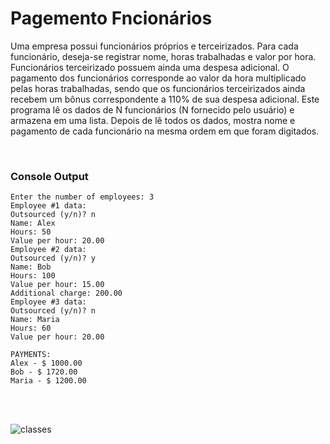 # Pagemento Fncionários

Uma empresa possui funcionários próprios e terceirizados. Para cada funcionário, deseja-se registrar nome, horas trabalhadas e valor por hora. Funcionários terceirizado possuem ainda uma despesa adicional. O pagamento dos funcionários corresponde ao valor da hora multiplicado pelas horas trabalhadas, sendo que os funcionários terceirizados ainda recebem um bônus correspondente a 110% de sua despesa adicional. Este programa lê os dados de N funcionários (N fornecido pelo usuário) e armazena em uma lista. Depois de lê todos os dados, mostra nome e pagamento de cada funcionário na mesma ordem em que foram digitados.

<br>

### Console Output

```
Enter the number of employees: 3
Employee #1 data:
Outsourced (y/n)? n
Name: Alex
Hours: 50
Value per hour: 20.00
Employee #2 data:
Outsourced (y/n)? y
Name: Bob
Hours: 100
Value per hour: 15.00
Additional charge: 200.00
Employee #3 data:
Outsourced (y/n)? n
Name: Maria
Hours: 60
Value per hour: 20.00

PAYMENTS:
Alex - $ 1000.00
Bob - $ 1720.00
Maria - $ 1200.00
```
<br>
<br>

![classes](https://github.com/user-attachments/assets/6d4fac4d-8dd1-4108-b05b-786f542c6098)

